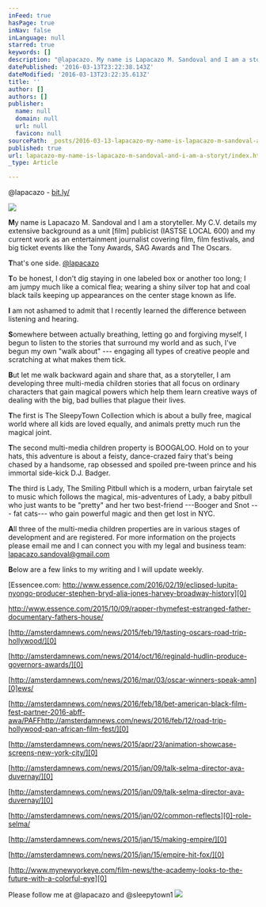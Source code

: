 ```yaml
---
inFeed: true
hasPage: true
inNav: false
inLanguage: null
starred: true
keywords: []
description: "@lapacazo. My name is Lapacazo M. Sandoval and I am a storyteller. I am a unit publicist. I am a journalist. \_I am a soul that loves discovering ... discovering new people, new worlds and new parts of myself. \_"
datePublished: '2016-03-13T23:22:38.143Z'
dateModified: '2016-03-13T23:22:35.613Z'
title: ''
author: []
authors: []
publisher:
  name: null
  domain: null
  url: null
  favicon: null
sourcePath: _posts/2016-03-13-lapacazo-my-name-is-lapacazo-m-sandoval-and-i-am-a-storyt.md
published: true
url: lapacazo-my-name-is-lapacazo-m-sandoval-and-i-am-a-storyt/index.html
_type: Article

---
```

@lapacazo - [bit.ly/][0]

![](https://the-grid-user-content.s3-us-west-2.amazonaws.com/b4f15de9-b220-4279-8017-16719236f834.jpg)

**M**y name is Lapacazo M. Sandoval and I am a storyteller.  My C.V. details my extensive background as a unit \[film\] publicist (IASTSE LOCAL 600) and my current work as an entertainment journalist covering film, film festivals, and big ticket events like the Tony Awards, SAG Awards and The Oscars.

**T**hat's one side. [@lapacazo][0]

**T**o be honest, I don't dig staying in one labeled box or another too long; I am jumpy much like a comical flea; wearing a shiny silver top hat and coal black tails keeping up appearances on the center stage known as life.

**I** am not ashamed to admit that I recently learned the difference between listening and hearing.

**S**omewhere between actually breathing, letting go and forgiving myself, I begun to listen to the stories that surround my world and as such, I've begun my own "walk about" --- engaging all types of creative people and scratching at what makes them tick.

**B**ut let me walk backward again and share that, as a storyteller, I am developing three multi-media children stories that all focus on ordinary characters that gain magical powers which help them learn creative ways of dealing with the big, bad bullies that plague their lives.

**T**he first is The SleepyTown Collection which is about a bully free, magical world where all kids are loved equally, and animals pretty much run the magical joint.

**T**he second multi-media children property is BOOGALOO.  Hold on to your hats, this adventure is about a feisty, dance-crazed fairy that's being chased by a handsome, rap obsessed and spoiled pre-tween prince and his  immortal side-kick D.J. Badger.

**T**he third is Lady, The Smiling Pitbull which is a modern, urban fairytale set to music which follows the magical, mis-adventures of Lady, a baby pitbull who just wants to be "pretty" and her two best-friend ---Booger and Snot --- fat cats--- who gain powerful magic and then get lost in NYC.

**A**ll three of the multi-media children properties are in various stages of development and are registered.  For more information on the projects please email me and I can connect you with my legal and business team: lapacazo.sandoval@gmail.com

**B**elow are a few links to my writing and I will update weekly.

[Essencee.com:  http://www.essence.com/2016/02/19/eclipsed-lupita-nyongo-producer-stephen-bryd-alia-jones-harvey-broadway-history][0]

[http://www.essence.com/2015/10/09/rapper-rhymefest-estranged-father-documentary-fathers-house/ ][0]

[http://amsterdamnews.com/news/2015/feb/19/tasting-oscars-road-trip-hollywood/][0]

[http://amsterdamnews.com/news/2014/oct/16/reginald-hudlin-produce-governors-awards/][0]

[http://amsterdamnews.com/news/2016/mar/03/oscar-winners-speak-amn][0]ews/

[http://amsterdamnews.com/news/2016/feb/18/bet-american-black-film-fest-partner-2016-abff-awa/PAFFhttp://amsterdamnews.com/news/2016/feb/12/road-trip-hollywood-pan-african-film-fest/][0]

[http://amsterdamnews.com/news/2015/apr/23/animation-showcase-screens-new-york-city/][0]

[http://amsterdamnews.com/news/2015/jan/09/talk-selma-director-ava-duvernay/][0]

[http://amsterdamnews.com/news/2015/jan/09/talk-selma-director-ava-duvernay/][0]

[http://amsterdamnews.com/news/2015/jan/02/common-reflects][0]-role-selma/

[http://amsterdamnews.com/news/2015/jan/15/making-empire/][0]

[http://amsterdamnews.com/news/2015/jan/15/empire-hit-fox/][0]

[http://www.mynewyorkeye.com/film-news/the-academy-looks-to-the-future-with-a-colorful-eye][0]

Please follow me at @lapacazo and @sleepytown1
![](https://imgflo.herokuapp.com/graph/vahj1ThiexotieMo/990cffaab8d59e3a4a99c1681672f9d5/passthrough.jpg?height=600&input=https%3A%2F%2Fthe-grid-user-content.s3-us-west-2.amazonaws.com%2F2c976395-9401-44f3-9670-4e9bb28a84ae.jpg)

  
  


[0]: null